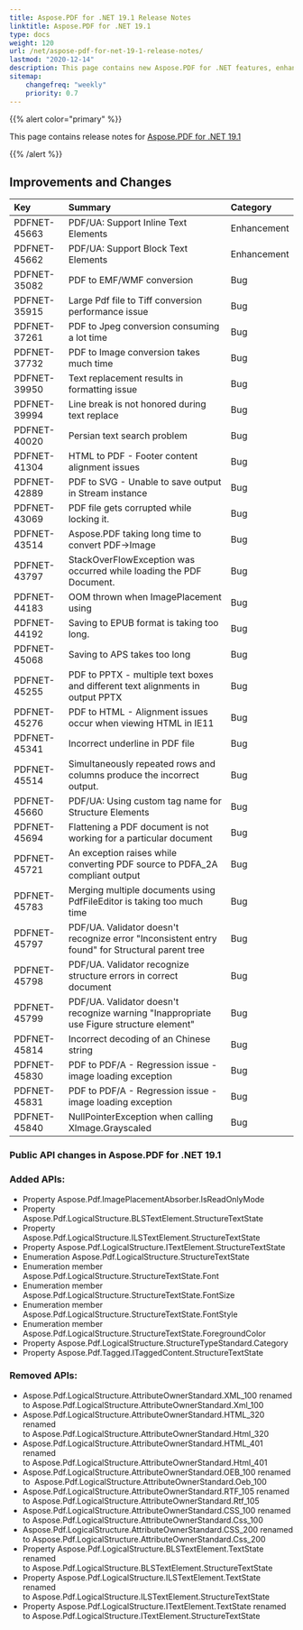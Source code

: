 ```yaml
---
title: Aspose.PDF for .NET 19.1 Release Notes
linktitle: Aspose.PDF for .NET 19.1
type: docs
weight: 120
url: /net/aspose-pdf-for-net-19-1-release-notes/
lastmod: "2020-12-14"
description: This page contains new Aspose.PDF for .NET features, enhancement, and bug fixes in 2019, version 19.1.
sitemap:
    changefreq: "weekly"
    priority: 0.7
---
```


{{% alert color="primary" %}} 

This page contains release notes for [Aspose.PDF for .NET 19.1](https://www.nuget.org/packages/Aspose.Pdf/19.1.0)

{{% /alert %}} 

## Improvements and Changes

|**Key**|**Summary**|**Category**|
| :- | :- | :- |
|PDFNET-45663|PDF/UA: Support Inline Text Elements|Enhancement|
|PDFNET-45662|PDF/UA: Support Block Text Elements|Enhancement|
|PDFNET-35082|PDF to EMF/WMF conversion|Bug|
|PDFNET-35915|Large Pdf file to Tiff conversion performance issue|Bug|
|PDFNET-37261|PDF to Jpeg conversion consuming a lot time|Bug|
|PDFNET-37732|PDF to Image conversion takes much time|Bug|
|PDFNET-39950|Text replacement results in formatting issue|Bug|
|PDFNET-39994|Line break is not honored during text replace|Bug|
|PDFNET-40020|Persian text search problem|Bug|
|PDFNET-41304|HTML to PDF - Footer content alignment issues|Bug|
|PDFNET-42889|PDF to SVG - Unable to save output in Stream instance|Bug|
|PDFNET-43069|PDF file gets corrupted while locking it.|Bug|
|PDFNET-43514|Aspose.PDF taking long time to convert PDF->Image|Bug|
|PDFNET-43797|StackOverFlowException was occurred while loading the PDF Document.|Bug|
|PDFNET-44183|OOM thrown when ImagePlacement using|Bug|
|PDFNET-44192|Saving to EPUB format is taking too long.|Bug|
|PDFNET-45068|Saving to APS takes too long|Bug|
|PDFNET-45255|PDF to PPTX - multiple text boxes and different text alignments in output PPTX|Bug|
|PDFNET-45276|PDF to HTML - Alignment issues occur when viewing HTML in IE11|Bug|
|PDFNET-45341|Incorrect underline in PDF file|Bug|
|PDFNET-45514|Simultaneously repeated rows and columns produce the incorrect output.|Bug|
|PDFNET-45660|PDF/UA: Using custom tag name for Structure Elements|Bug|
|PDFNET-45694|Flattening a PDF document is not working for a particular document|Bug|
|PDFNET-45721|An exception raises while converting PDF source to PDFA_2A compliant output|Bug|
|PDFNET-45783|Merging multiple documents using PdfFileEditor is taking too much time|Bug|
|PDFNET-45797|PDF/UA. Validator doesn't recognize error "Inconsistent entry found" for Structural parent tree|Bug|
|PDFNET-45798|PDF/UA. Validator recognize structure errors in correct document|Bug|
|PDFNET-45799|PDF/UA. Validator doesn't recognize warning "Inappropriate use Figure structure element"|Bug|
|PDFNET-45814|Incorrect decoding of an Chinese string|Bug|
|PDFNET-45830|PDF to PDF/A - Regression issue - image loading exception|Bug|
|PDFNET-45831|PDF to PDF/A - Regression issue - image loading exception|Bug|
|PDFNET-45840|NullPointerException when calling XImage.Grayscaled|Bug|

### Public API changes in Aspose.PDF for .NET 19.1

### Added APIs:

- Property Aspose.Pdf.ImagePlacementAbsorber.IsReadOnlyMode
- Property Aspose.Pdf.LogicalStructure.BLSTextElement.StructureTextState
- Property Aspose.Pdf.LogicalStructure.ILSTextElement.StructureTextState
- Property Aspose.Pdf.LogicalStructure.ITextElement.StructureTextState
- Enumeration Aspose.Pdf.LogicalStructure.StructureTextState
- Enumeration member Aspose.Pdf.LogicalStructure.StructureTextState.Font
- Enumeration member Aspose.Pdf.LogicalStructure.StructureTextState.FontSize
- Enumeration member Aspose.Pdf.LogicalStructure.StructureTextState.FontStyle
- Enumeration member Aspose.Pdf.LogicalStructure.StructureTextState.ForegroundColor
- Property Aspose.Pdf.LogicalStructure.StructureTypeStandard.Category
- Property Aspose.Pdf.Tagged.ITaggedContent.StructureTextState

### Removed APIs:

- Aspose.Pdf.LogicalStructure.AttributeOwnerStandard.XML_100 renamed<br/>to    Aspose.Pdf.LogicalStructure.AttributeOwnerStandard.Xml_100
- Aspose.Pdf.LogicalStructure.AttributeOwnerStandard.HTML_320 renamed<br/>to Aspose.Pdf.LogicalStructure.AttributeOwnerStandard.Html_320
- Aspose.Pdf.LogicalStructure.AttributeOwnerStandard.HTML_401 renamed<br/>to Aspose.Pdf.LogicalStructure.AttributeOwnerStandard.Html_401 
- Aspose.Pdf.LogicalStructure.AttributeOwnerStandard.OEB_100 renamed<br/>to  Aspose.Pdf.LogicalStructure.AttributeOwnerStandard.Oeb_100
- Aspose.Pdf.LogicalStructure.AttributeOwnerStandard.RTF_105 renamed<br/>to Aspose.Pdf.LogicalStructure.AttributeOwnerStandard.Rtf_105
- Aspose.Pdf.LogicalStructure.AttributeOwnerStandard.CSS_100 renamed<br/>to Aspose.Pdf.LogicalStructure.AttributeOwnerStandard.Css_100
- Aspose.Pdf.LogicalStructure.AttributeOwnerStandard.CSS_200 renamed<br/> to Aspose.Pdf.LogicalStructure.AttributeOwnerStandard.Css_200
- Property Aspose.Pdf.LogicalStructure.BLSTextElement.TextState renamed<br/>to Aspose.Pdf.LogicalStructure.BLSTextElement.StructureTextState
- Property Aspose.Pdf.LogicalStructure.ILSTextElement.TextState renamed<br/>to Aspose.Pdf.LogicalStructure.ILSTextElement.StructureTextState
- Property Aspose.Pdf.LogicalStructure.ITextElement.TextState renamed<br/>to Aspose.Pdf.LogicalStructure.ITextElement.StructureTextState
